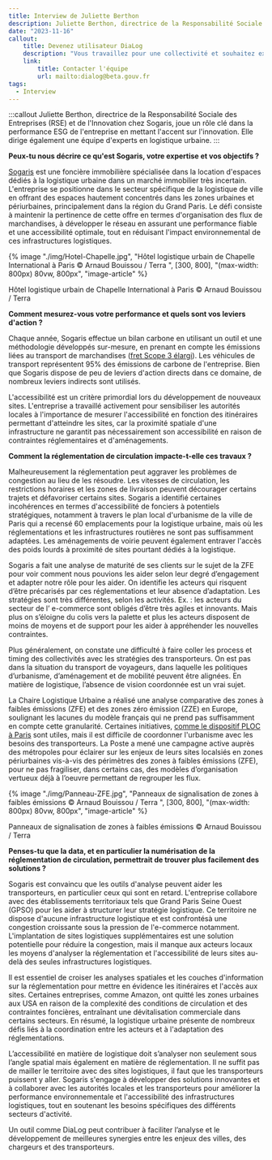 ```yaml
---
title: Interview de Juliette Berthon
description: Juliette Berthon, directrice de la Responsabilité Sociale des Entreprises (RSE) et de l'Innovation chez Sogaris, nous parle d'innovation, de réglementation routière et de logistique.
date: "2023-11-16"
callout:
    title: Devenez utilisateur DiaLog
    description: "Vous travaillez pour une collectivité et souhaitez expérimenter DiaLog ? Vous souhaitez pouvoir utiliser les données DiaLog pour vos besoins opérationnels ou dans un service numérique tiers ? Envoyez-nous un mail et nous vous recontacterons au plus vite."
    link:
        title: Contacter l'équipe
        url: mailto:dialog@beta.gouv.fr
tags:
  - Interview
---
```

    
:::callout
Juliette Berthon, directrice de la Responsabilité Sociale des Entreprises (RSE) et de l'Innovation chez Sogaris, joue un rôle clé dans la performance ESG de l'entreprise en mettant l'accent sur l'innovation. Elle dirige également une équipe d'experts en logistique urbaine.
:::

<div class="contenu-article">

**Peux-tu nous décrire ce qu'est Sogaris, votre expertise et vos objectifs ?**

[Sogaris](https://www.sogaris.fr/) est une foncière immobilière spécialisée dans la location d'espaces dédiés à la logistique urbaine dans un marché immobilier très incertain. L'entreprise se positionne dans le secteur spécifique de la logistique de ville en offrant des espaces hautement concentrés dans les zones urbaines et périurbaines, principalement dans la région du Grand Paris. Le défi consiste à maintenir la pertinence de cette offre en termes d'organisation des flux de marchandises, à développer le réseau en assurant une performance fiable et une accessibilité optimale, tout en réduisant l'impact environnemental de ces infrastructures logistiques.

{% image "./img/Hotel-Chapelle.jpg", "Hôtel logistique urbain de Chapelle International à Paris © Arnaud Bouissou / Terra ", [300, 800], "(max-width: 800px) 80vw, 800px", "image-article" %}

<div class="legende-article">Hôtel logistique urbain de Chapelle International à Paris © Arnaud Bouissou / Terra</div>

**Comment mesurez-vous votre performance et quels sont vos leviers d'action ?**

Chaque année, Sogaris effectue un bilan carbone en utilisant un outil et une méthodologie développés sur-mesure, en prenant en compte les émissions liées au transport de marchandises ([fret Scope 3 élargi](https://www.ecologie.gouv.fr/sites/default/files/methodo_BEGES_decli_07.pdf)). Les véhicules de transport représentent 95% des émissions de carbone de l'entreprise. Bien que Sogaris dispose de peu de leviers d'action directs dans ce domaine, de nombreux leviers indirects sont utilisés.

L'accessibilité est un critère primordial lors du développement de nouveaux sites. L'entreprise a travaillé activement pour sensibiliser les autorités locales à l'importance de mesurer l'accessibilité en fonction des itinéraires permettant d'atteindre les sites, car la proximité spatiale d'une infrastructure ne garantit pas nécessairement son accessibilité en raison de contraintes réglementaires et d'aménagements.

**Comment la réglementation de circulation impacte-t-elle ces travaux ?**

Malheureusement la réglementation peut aggraver les problèmes de congestion au lieu de les résoudre. Les vitesses de circulation, les restrictions horaires et les zones de livraison peuvent décourager certains trajets et défavoriser certains sites. Sogaris a identifié certaines incohérences en termes d'accessibilité de fonciers à potentiels stratégiques, notamment à travers le plan local d'urbanisme de la ville de Paris qui a recensé 60 emplacements pour la logistique urbaine, mais où les réglementations et les infrastructures routières ne sont pas suffisamment adaptées. Les aménagements de voirie peuvent également entraver l'accès des poids lourds à proximité de sites pourtant dédiés à la logistique.

Sogaris a fait une analyse de maturité de ses clients sur le sujet de la ZFE pour voir comment nous pouvions les aider selon leur degré d’engagement et adapter notre rôle pour les aider. On identifie les acteurs qui risquent d’être précarisés par ces réglementations et leur absence d’adaptation. Les stratégies sont très différentes, selon les activités. Ex. : les acteurs du secteur de l’ e-commerce sont obligés d’être très agiles et innovants. Mais plus on s’éloigne du colis vers la palette et plus les acteurs disposent de moins de moyens et de support pour les aider à appréhender les nouvelles contraintes.

Plus généralement, on constate une difficulté à faire coller les process et timing des collectivités avec les stratégies des transporteurs. On est pas dans la situation du transport de voyageurs, dans laquelle les politiques d’urbanisme, d’aménagement et de mobilité peuvent être alignées. En matière de logistique, l’absence de vision coordonnée est un vrai sujet.

La Chaire Logistique Urbaine a réalisé une analyse comparative des zones à faibles émissions (ZFE) et des zones zéro émission (ZZE) en Europe, soulignant les lacunes du modèle français qui ne prend pas suffisamment en compte cette granularité. Certaines initiatives, [comme le dispositif PLOC à Paris](https://www.apur.org/fr/nos-travaux/espaces-logistique-urbaine-integres-projets-immobiliers) sont utiles, mais il est difficile de coordonner l'urbanisme avec les besoins des transporteurs. La Poste a mené une campagne active auprès des métropoles pour éclairer sur les enjeux de leurs sites localsiés en zones périurbaines vis-à-vis des périmètres des zones à faibles émissions (ZFE), pour ne pas fragiliser, dans certains cas, des modèles d’organisation vertueux déjà à l’oeuvre permettant de regrouper les flux.

{% image "./img/Panneau-ZFE.jpg", "Panneaux de signalisation de zones à faibles émissions © Arnaud Bouissou / Terra ", [300, 800], "(max-width: 800px) 80vw, 800px", "image-article" %}

<div class="legende-article">Panneaux de signalisation de zones à faibles émissions © Arnaud Bouissou / Terra </div>

**Penses-tu que la data, et en particulier la numérisation de la réglementation de circulation, permettrait de trouver plus facilement des solutions ?**

Sogaris est convaincu que les outils d'analyse peuvent aider les transporteurs, en particulier ceux qui sont en retard. L'entreprise collabore avec des établissements territoriaux tels que Grand Paris Seine Ouest (GPSO) pour les aider à structurer leur stratégie logistique. Ce territoire ne dispose d'aucune infrastructure logistique et est confrontésà une congestion croissante sous la pression de l'e-commerce notamment. L'implantation de sites logistiques supplémentaires est une solution potentielle pour réduire la congestion, mais il manque aux acteurs locaux les moyens d'analyser la réglementation et l'accessibilité de leurs sites au-delà des seules infrastructures logistiques.

Il est essentiel de croiser les analyses spatiales et les couches d'information sur la réglementation pour mettre en évidence les itinéraires et l'accès aux sites. Certaines entreprises, comme Amazon, ont quitté les zones urbaines aux USA en raison de la complexité des conditions de circulation et des contraintes foncières, entraînant une dévitalisation commerciale dans certains secteurs.
En résumé, la logistique urbaine présente de nombreux défis liés à la coordination entre les acteurs et à l'adaptation des réglementations.

L’accessibilité en matière de logistique doit s’analyser non seulement sous l’angle spatial mais également en matière de réglementation. Il ne suffit pas de mailler le territoire avec des sites logistiques, il faut que les transporteurs puissent y aller.
Sogaris s'engage à développer des solutions innovantes et à collaborer avec les autorités locales et les transporteurs pour améliorer la performance environnementale et l'accessibilité des infrastructures logistiques, tout en soutenant les besoins spécifiques des différents secteurs d'activité.

Un outil comme DiaLog peut contribuer à faciliter l’analyse et le développement de meilleures synergies entre les enjeux des villes, des chargeurs et des transporteurs.

</div>
